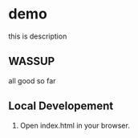# demo

this is description

## WASSUP

all good so far

## Local Developement

1. Open index.html in your browser.